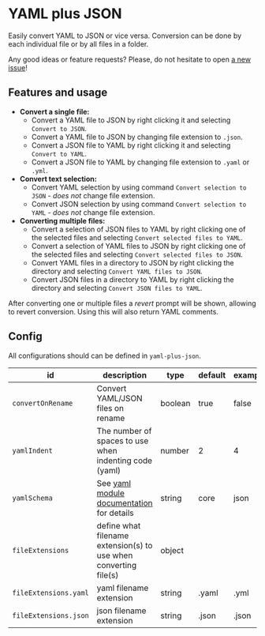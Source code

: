 # YAML plus JSON

Easily convert YAML to JSON or vice versa. Conversion can be done by each individual file or by all files in a folder.

Any good ideas or feature requests? Please, do not hesitate to open [a new issue](https://github.com/hilleer/vscode-yaml-plus-json/issues/new)!

## Features and usage

* **Convert a single file:**
	* Convert a YAML file to JSON by right clicking it and selecting `Convert to JSON`.
	* Convert a YAML file to JSON by changing file extension to `.json`.
	* Convert a JSON file to YAML by right clicking it and selecting `Convert to YAML`.
	* Convert a JSON file to YAML by changing file extension to `.yaml` or `.yml`.
* **Convert text selection:**
	* Convert YAML selection by using command `Convert selection to JSON` - _does not_ change file extension.
	* Convert JSON selection by using command `Convert selection to YAML` - _does not_ change file extension.
* **Converting multiple files:**
	* Convert a selection of JSON files to YAML by right clicking one of the selected files and selecting `Convert selected files to YAML`.
	* Convert a selection of YAML files to JSON by right clicking one of the selected files and selecting `Convert selected files to JSON`.
	* Convert YAML files in a directory to JSON by right clicking the directory and selecting `Convert YAML files to JSON`.
	* Convert JSON files in a directory to YAML by right clicking the directory and selecting `Convert JSON files to YAML`.

After converting one or multiple files a _revert_ prompt will be shown, allowing to revert conversion. Using this will also return YAML comments.

## Config

All configurations should can be defined in `yaml-plus-json`.

| id                    | description                                                                                                             | type    | default | example |
|-----------------------|-------------------------------------------------------------------------------------------------------------------------|---------|---------|---------|
| `convertOnRename`     | Convert YAML/JSON files on rename                                                                                       | boolean | true    | false   |
| `yamlIndent`          | The number of spaces to use when indenting code (yaml)                                                                  | number  | 2       | 4       |
| `yamlSchema`          | See [yaml module documentation](https://github.com/eemeli/yaml/blob/master/docs/03_options.md#schema-options) for details | string  | core    | json    |
| `fileExtensions`      | define what filename extension(s) to use when converting file(s)                                                        | object  |         |         |
| `fileExtensions.yaml` | yaml filename extension                                                                                                 | string  | .yaml   | .yml    |
| `fileExtensions.json` | json filename extension                                                                                                 | string  | .json   | .json   |
